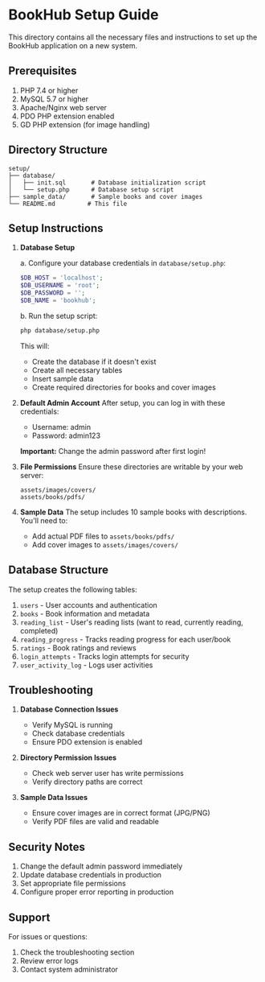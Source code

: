 # BookHub Setup Guide

This directory contains all the necessary files and instructions to set up the BookHub application on a new system.

## Prerequisites

1. PHP 7.4 or higher
2. MySQL 5.7 or higher
3. Apache/Nginx web server
4. PDO PHP extension enabled
5. GD PHP extension (for image handling)

## Directory Structure

```
setup/
├── database/
│   ├── init.sql       # Database initialization script
│   └── setup.php      # Database setup script
├── sample_data/       # Sample books and cover images
└── README.md         # This file
```

## Setup Instructions

1. **Database Setup**

   a. Configure your database credentials in `database/setup.php`:
   ```php
   $DB_HOST = 'localhost';
   $DB_USERNAME = 'root';
   $DB_PASSWORD = '';
   $DB_NAME = 'bookhub';
   ```

   b. Run the setup script:
   ```bash
   php database/setup.php
   ```

   This will:
   - Create the database if it doesn't exist
   - Create all necessary tables
   - Insert sample data
   - Create required directories for books and cover images

2. **Default Admin Account**
   After setup, you can log in with these credentials:
   - Username: admin
   - Password: admin123

   **Important:** Change the admin password after first login!

3. **File Permissions**
   Ensure these directories are writable by your web server:
   ```
   assets/images/covers/
   assets/books/pdfs/
   ```

4. **Sample Data**
   The setup includes 10 sample books with descriptions. You'll need to:
   - Add actual PDF files to `assets/books/pdfs/`
   - Add cover images to `assets/images/covers/`

## Database Structure

The setup creates the following tables:

1. `users` - User accounts and authentication
2. `books` - Book information and metadata
3. `reading_list` - User's reading lists (want to read, currently reading, completed)
4. `reading_progress` - Tracks reading progress for each user/book
5. `ratings` - Book ratings and reviews
6. `login_attempts` - Tracks login attempts for security
7. `user_activity_log` - Logs user activities

## Troubleshooting

1. **Database Connection Issues**
   - Verify MySQL is running
   - Check database credentials
   - Ensure PDO extension is enabled

2. **Directory Permission Issues**
   - Check web server user has write permissions
   - Verify directory paths are correct

3. **Sample Data Issues**
   - Ensure cover images are in correct format (JPG/PNG)
   - Verify PDF files are valid and readable

## Security Notes

1. Change the default admin password immediately
2. Update database credentials in production
3. Set appropriate file permissions
4. Configure proper error reporting in production

## Support

For issues or questions:
1. Check the troubleshooting section
2. Review error logs
3. Contact system administrator 